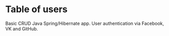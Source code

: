 # Table of users
Basic CRUD Java Spring/Hibernate app. User authentication via Facebook, VK and GitHub.
